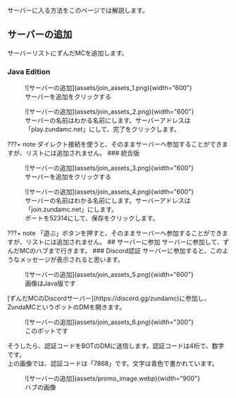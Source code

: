 サーバーに入る方法をこのページでは解説します。
## サーバーの追加
サーバーリストにずんだMCを追加します。
### Java Edition
<figure markdown>
  ![サーバーの追加](assets/join_assets_1.png){width="600"}
  <figcaption>サーバーを追加をクリックする</figcaption>
</figure>
<figure markdown>
  ![サーバーの追加](assets/join_assets_2.png){width="600"}
  <figcaption>サーバーの名前はわかる名前にします。サーバーアドレスは<br>「play.zundamc.net」にして、完了をクリックします。</figcaption>
</figure>
???+ note
    ダイレクト接続を使うと、そのままサーバーへ参加することができますが、リストには追加されません。
### 統合版
<figure markdown>
  ![サーバーの追加](assets/join_assets_3.png){width="600"}
  <figcaption>サーバーを追加をクリックする</figcaption>
</figure>
<figure markdown>
  ![サーバーの追加](assets/join_assets_4.png){width="600"}
  <figcaption>サーバーの名前はわかる名前にします。サーバーアドレスは<br>「join.zundamc.net」にします。<br>ポートを52314にして、保存をクリックします。</figcaption>
</figure>
???+ note
    「遊ぶ」ボタンを押すと、そのままサーバーへ参加することができますが、リストには追加されません。
## サーバーに参加
サーバーに参加して、ずんだMCのハブまで行きます。
### Discord認証
サーバーに参加すると、このようなメッセージが表示されると思います。
<figure markdown>
  ![サーバーの追加](assets/join_assets_5.png){width="600"}
  <figcaption>画像はJava版です</figcaption>
</figure>
[ずんだMCのDiscordサーバー](https://discord.gg/zundamc)に参加し、ZundaMCというボットのDMを開きます。
<figure markdown>
  ![サーバーの追加](assets/join_assets_6.png){width="300"}
  <figcaption>このボットです</figcaption>
</figure>
そうしたら、認証コードをBOTのDMに送信します。認証コードは4桁で、数字です。<br>
上の画像では、認証コードは「7868」です。文字は青色で書かれています。
<figure markdown>
  ![サーバーの追加](assets/promo_image.webp){width="900"}
  <figcaption>ハブの画像</figcaption>
</figure>

